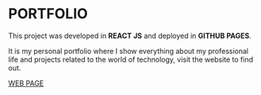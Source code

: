 # PORTFOLIO

This project was developed in **REACT JS** and deployed in **GITHUB PAGES**.

It is my personal portfolio where I show everything about my professional life and projects related to the world of technology, visit the website to find out.

[WEB PAGE](https://alfonsolopez.dev/) 

